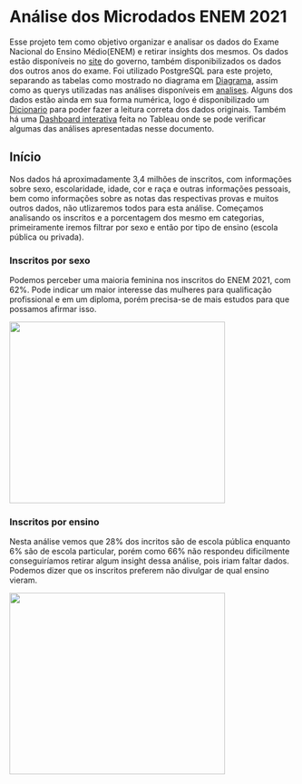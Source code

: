 # Análise dos Microdados ENEM 2021

Esse projeto tem como objetivo organizar e analisar os dados do Exame Nacional do Ensino Médio(ENEM) e retirar insights dos mesmos. Os dados estão disponíveis no [site][1] do governo, também disponibilizados os dados dos outros anos do exame.
Foi utilizado PostgreSQL para este projeto, separando as tabelas como mostrado no diagrama em [Diagrama][2], assim como as querys utilizadas nas análises disponíveis em [analises][3]. Alguns dos dados estão ainda em sua forma numérica, logo é disponibilizado um [Dicionario][4] para poder fazer a leitura correta dos dados originais. Também há uma [Dashboard interativa][5] feita no Tableau onde se pode verificar algumas das análises apresentadas nesse documento.

## Início

Nos dados há aproximadamente 3,4 milhões de inscritos, com informações sobre sexo, escolaridade, idade, cor e raça e outras informações pessoais, bem como informações sobre as notas das respectivas provas e muitos outros dados, não utlizaremos todos para esta análise. Começamos analisando os inscritos e a porcentagem dos mesmo em categorias, primeiramente iremos filtrar por sexo e então por tipo de ensino (escola pública ou privada).

### Inscritos por sexo

Podemos perceber uma maioria feminina nos inscritos do ENEM 2021, com 62%. Pode indicar um maior interesse das mulheres para qualificação profissional e em um diploma, porém precisa-se de mais estudos para que possamos afirmar isso.

<img src="https://user-images.githubusercontent.com/47762518/229629047-193fb6d1-ec01-4454-a899-b306c64fda69.png" width="380" height="320">

### Inscritos por ensino

Nesta análise vemos que 28% dos incritos são de escola pública enquanto 6% são de escola particular, porém como 66% não respondeu dificilmente conseguiríamos retirar algum insight dessa análise, pois iriam faltar dados. Podemos dizer que os inscritos preferem não divulgar de qual ensino vieram.

<img src="https://user-images.githubusercontent.com/47762518/229628304-81e6ed99-0cac-40de-919a-a8f13bc0bb1a.png" width="380" height="320">









[1]: https://www.gov.br/inep/pt-br/acesso-a-informacao/dados-abertos/microdados/enem
[2]: https://github.com/alinehafner/Projetos-An-lise-de-Dados/blob/main/Microdados%20ENEM%202021/Diagrama.jpg
[3]: https://github.com/alinehafner/Projetos-An-lise-de-Dados/blob/main/Microdados%20ENEM%202021/analises.sql
[4]: https://github.com/alinehafner/Projetos-An-lise-de-Dados/tree/main/Microdados%20ENEM%202021/Dicionario
[5]: https://public.tableau.com/app/profile/aline2459/viz/Microdados_ENEM_2021/MicrodadosENEM2021?publish=yes

